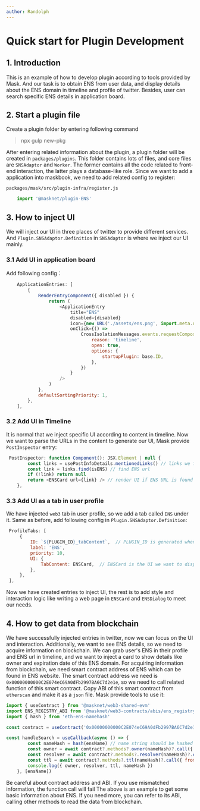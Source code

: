 ```yaml
---
author: Randolph
---
```


# Quick start for Plugin Development

## 1. Introduction

This is an example of how to develop plugin according to tools provided by Mask. And our task is to obtain ENS from user data, and display details about the ENS domain in timeline and profile of twitter. Besides, user can search specific ENS details in application board.

## 2. Start a plugin file

Create a plugin folder by entering following command

> npx gulp new-pkg

After entering related information about the plugin, a plugin folder will be created in `packages/plugins`. This folder contains lots of files, and core files are `SNSAdaptor` and `Worker`. The former contains all the code related to front-end interaction, the latter plays a database-like role.
Since we want to add a application into maskbook, we need to add related config to register:

`packages/mask/src/plugin-infra/register.js`

```JavaScript
    import '@masknet/plugin-ENS'
```

## 3. How to inject UI

We will inject our UI in three places of twitter to provide different services. And `Plugin.SNSAdaptor.Definition` in `SNSAdaptor` is where we inject our UI mainly.

### 3.1 Add UI in application board

Add following config：

```JavaScript
    ApplicationEntries: [
        {
            RenderEntryComponent({ disabled }) {
                return (
                    <ApplicationEntry
                        title="ENS"
                        disabled={disabled}
                        icon={new URL('./assets/ens.png', import.meta.url).toString()}
                        onClick={() =>
                            CrossIsolationMessages.events.requestComposition.sendToLocal({
                                reason: 'timeline',
                                open: true,
                                options: {
                                    startupPlugin: base.ID,
                                },
                            })
                        }
                    />
                )
            },
            defaultSortingPriority: 1,
        },
    ],
```

### 3.2 Add UI in Timeline

It is normal that we inject specific UI according to content in timeline. Now we want to parse the URLs in the content to generate our UI, Mask provide `PostInspector` entry:

```JavaScript
 PostInspector: function Component(): JSX.Element | null {
        const links = usePostInfoDetails.mentionedLinks() // links we find in timeline content
        const link = links.find(isENS) // find ENS url
        if (!link) return null
        return <ENSCard url={link} /> // render UI if ENS URL is found
    },
```

### 3.3 Add UI as a tab in user profile

We have injected `web3` tab in user profile, so we add a tab called `ENS` under it. Same as before, add following config in `Plugin.SNSAdaptor.Definition`:

```JavaScript
 ProfileTabs: [
     {
         ID: `${PLUGIN_ID}_tabContent`,  // PLUGIN_ID is generated when we use codegen command
         label: 'ENS',
         priority: 10,
         UI: {
             TabContent: ENSCard,  // ENSCard is the UI we want to display
         },
     },
 ],
```

Now we have created entries to inject UI, the rest is to add style and interaction logic like writing a web page in `ENSCard` and `ENSDialog` to meet our needs.

## 4. How to get data from blockchain

We have successfully injected entries in twitter, now we can focus on the UI and interaction. Additionally, we want to see ENS details, so we need to acquire information on blockchain.
We can grab user's ENS in their profile and ENS url in timeline, and we want to inject a card to show details like owner and expiration date of this ENS domain. For acquiring information from blockchain, we need smart contract address of ENS which can be found in ENS website. The smart contract address we need is `0x00000000000C2E074eC69A0dFb2997BA6C7d2e1e`, so we need to call related function of this smart contract.
Copy ABI of this smart contract from `etherscan` and make it as a `json` file. Mask provide tools to use it:

```JavaScript
import { useContract } from '@masknet/web3-shared-evm'
import ENS_REGISTRY_ABI from '@masknet/web3-contracts/abis/ens_registry.json'
import { hash } from 'eth-ens-namehash'

const contract = useContract('0x00000000000C2E074eC69A0dFb2997BA6C7d2e1e', ENS_REGISTRY_ABI)

const handleSearch = useCallback(async () => {
        const nameHash = hash(ensName) // name string should be hashed to be a node
        const owner = await contract?.methods?.owner(nameHash)?.call({ from: account }) // get owner
        const resolver = await contract?.methods?.resolver(nameHash)?.call({ from: account }) // get resolver
        const ttl = await contract?.methods?.ttl(nameHash)?.call({ from: account }) // get ttl
        console.log({ owner, resolver, ttl, nameHash })
    }, [ensName])
```

Be careful about contract address and ABI. If you use mismatched information, the function call will fail
The above is an example to get some basic information about ENS. If you need more, you can refer to its ABI, calling other methods to read the data from blockchain.
